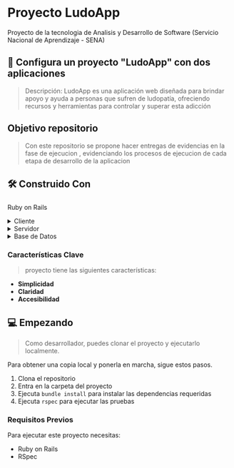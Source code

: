 

<a name="readme-top"></a>


<div align="center">


  <br/>

</div>


# Proyecto LudoApp 

Proyecto de la tecnologia de Analisis y Desarrollo de Software (Servicio Nacional de Aprendizaje - SENA) 

## 📖 Configura un proyecto "LudoApp" con dos aplicaciones <a name="about-project"></a>

> Descripción: LudoApp es una aplicación web diseñada para brindar apoyo y ayuda a personas que sufren de ludopatía, ofreciendo recursos y herramientas para controlar y superar esta adicción

## Objetivo repositorio

> Con este repositorio se propone hacer entregas de evidencias en la fase de ejecucion , evidenciando los procesos de ejecucion de cada etapa de desarrollo de la aplicacion

## 🛠 Construido Con <a name="built-with"></a>

### <a name="tech-stack">
Ruby on Rails
</a>


<details>
  <summary>Cliente</summary>
  <ul>
    <li><a href="https://rubygems.org/">Ruby</a></li>
  </ul>
</details>

<details>
  <summary>Servidor</summary>
  <ul>
    <li><a href="https://rubyonrails.org//">RoR</a></li>
  </ul>
</details>

<details>
<summary>Base de Datos</summary>
  <ul>
    <li><a href="https://www.postgresql.org/">PostgreSQL</a></li>
  </ul>
</details>



### Características Clave <a name="key-features"></a>

>proyecto tiene las siguientes características:

- **Simplicidad**
- **Claridad**
- **Accesibilidad**


## 💻 Empezando <a name="getting-started"></a>

> Como desarrollador, puedes clonar el proyecto y ejecutarlo localmente.

Para obtener una copia local y ponerla en marcha, sigue estos pasos.

1) Clona el repositorio
2) Entra en la carpeta del proyecto
3) Ejecuta `bundle install` para instalar las dependencias requeridas
4) Ejecuta `rspec` para ejecutar las pruebas

### Requisitos Previos

Para ejecutar este proyecto necesitas:

- Ruby on Rails
- RSpec
